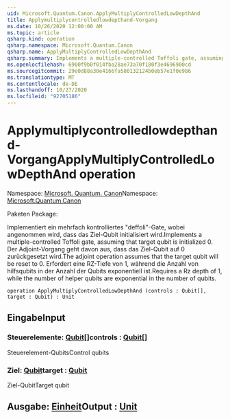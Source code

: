 ```yaml
---
uid: Microsoft.Quantum.Canon.ApplyMultiplyControlledLowDepthAnd
title: Applymultiplycontrolledlowdepthand-Vorgang
ms.date: 10/26/2020 12:00:00 AM
ms.topic: article
qsharp.kind: operation
qsharp.namespace: Microsoft.Quantum.Canon
qsharp.name: ApplyMultiplyControlledLowDepthAnd
qsharp.summary: Implements a multiple-controlled Toffoli gate, assuming that target qubit is initialized 0.  The adjoint operation assumes that the target qubit will be reset to 0.  Requires a Rz depth of 1, while the number of helper qubits are exponential in the number of qubits.
ms.openlocfilehash: 6900f9b0f014fba28ae73a70f180f3e4696900cd
ms.sourcegitcommit: 29e0d88a30e4166fa580132124b0eb57e1f0e986
ms.translationtype: MT
ms.contentlocale: de-DE
ms.lasthandoff: 10/27/2020
ms.locfileid: "92705186"
---
```

# <a name="applymultiplycontrolledlowdepthand-operation"></a><span data-ttu-id="d21d4-102">Applymultiplycontrolledlowdepthand-Vorgang</span><span class="sxs-lookup"><span data-stu-id="d21d4-102">ApplyMultiplyControlledLowDepthAnd operation</span></span>

<span data-ttu-id="d21d4-103">Namespace: [Microsoft. Quantum. Canon](xref:Microsoft.Quantum.Canon)</span><span class="sxs-lookup"><span data-stu-id="d21d4-103">Namespace: [Microsoft.Quantum.Canon](xref:Microsoft.Quantum.Canon)</span></span>

<span data-ttu-id="d21d4-104">Paketen [](https://nuget.org/packages/)</span><span class="sxs-lookup"><span data-stu-id="d21d4-104">Package: [](https://nuget.org/packages/)</span></span>


<span data-ttu-id="d21d4-105">Implementiert ein mehrfach kontrolliertes "deffoli"-Gate, wobei angenommen wird, dass das Ziel-Qubit initialisiert wird.</span><span class="sxs-lookup"><span data-stu-id="d21d4-105">Implements a multiple-controlled Toffoli gate, assuming that target qubit is initialized 0.</span></span>  <span data-ttu-id="d21d4-106">Der Adjoint-Vorgang geht davon aus, dass das Ziel-Qubit auf 0 zurückgesetzt wird.</span><span class="sxs-lookup"><span data-stu-id="d21d4-106">The adjoint operation assumes that the target qubit will be reset to 0.</span></span>  <span data-ttu-id="d21d4-107">Erfordert eine RZ-Tiefe von 1, während die Anzahl von hilfsqubits in der Anzahl der Qubits exponentiell ist.</span><span class="sxs-lookup"><span data-stu-id="d21d4-107">Requires a Rz depth of 1, while the number of helper qubits are exponential in the number of qubits.</span></span>

```qsharp
operation ApplyMultiplyControlledLowDepthAnd (controls : Qubit[], target : Qubit) : Unit
```


## <a name="input"></a><span data-ttu-id="d21d4-108">Eingabe</span><span class="sxs-lookup"><span data-stu-id="d21d4-108">Input</span></span>

### <a name="controls--qubit"></a><span data-ttu-id="d21d4-109">Steuerelemente: [Qubit](xref:microsoft.quantum.lang-ref.qubit)[]</span><span class="sxs-lookup"><span data-stu-id="d21d4-109">controls : [Qubit](xref:microsoft.quantum.lang-ref.qubit)[]</span></span>

<span data-ttu-id="d21d4-110">Steuerelement-Qubits</span><span class="sxs-lookup"><span data-stu-id="d21d4-110">Control qubits</span></span>


### <a name="target--qubit"></a><span data-ttu-id="d21d4-111">Ziel: [Qubit](xref:microsoft.quantum.lang-ref.qubit)</span><span class="sxs-lookup"><span data-stu-id="d21d4-111">target : [Qubit](xref:microsoft.quantum.lang-ref.qubit)</span></span>

<span data-ttu-id="d21d4-112">Ziel-Qubit</span><span class="sxs-lookup"><span data-stu-id="d21d4-112">Target qubit</span></span>



## <a name="output--unit"></a><span data-ttu-id="d21d4-113">Ausgabe: [Einheit](xref:microsoft.quantum.lang-ref.unit)</span><span class="sxs-lookup"><span data-stu-id="d21d4-113">Output : [Unit](xref:microsoft.quantum.lang-ref.unit)</span></span>

